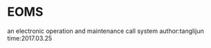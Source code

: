 # EOMS
an electronic operation and maintenance call system   author:tanglijun        time:2017.03.25
